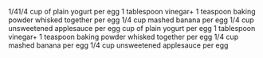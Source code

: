 1/41/4 cup of plain yogurt per egg
1 tablespoon vinegar+ 1 teaspoon baking powder whisked together per egg
1/4 cup mashed banana per egg
1/4 cup unsweetened applesauce per egg cup of plain yogurt per egg
1 tablespoon vinegar+ 1 teaspoon baking powder whisked together per egg
1/4 cup mashed banana per egg
1/4 cup unsweetened applesauce per egg